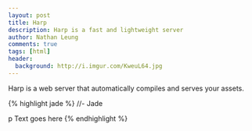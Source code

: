 ```yaml
---
layout: post
title: Harp
description: Harp is a fast and lightweight server
author: Nathan Leung
comments: true
tags: [html]
header:
  background: http://i.imgur.com/KweuL64.jpg
---
```

Harp is a web server that automatically compiles and serves your assets.

{% highlight jade %}
//- Jade

p Text goes here
{% endhighlight %}
